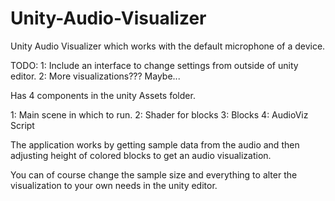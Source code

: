 # Unity-Audio-Visualizer
Unity Audio Visualizer which works with the default microphone of a device.


TODO:
1: Include an interface to change settings from outside of unity editor.
2: More visualizations??? Maybe...


Has 4 components in the unity Assets folder.

1: Main scene in which to run.
2: Shader for blocks
3: Blocks
4: AudioViz Script

The application works by getting sample data from the audio and then adjusting height of colored blocks to get an audio
visualization.


You can of course change the sample size and everything to alter the visualization to your own needs in the unity editor.

